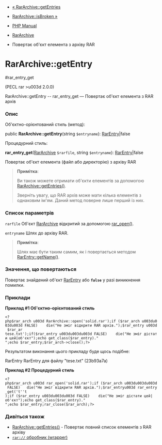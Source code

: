 - [« RarArchive::getEntries](rararchive.getentries.md)
- [RarArchive::isBroken »](rararchive.isbroken.md)

- [PHP Manual](index.md)
- [RarArchive](class.rararchive.md)
- Повертає об'єкт елемента з архіву RAR

# RarArchive::getEntry

#rar_entry_get

(PECL rar \>u003d 2.0.0)

RarArchive::getEntry -- rar_entry_get — Повертає об'єкт елемента з
RAR архів

### Опис

Об'єктно-орієнтований стиль (метод):

public **RarArchive::getEntry**(string `$entryname`):
[RarEntry](class.rarentry.md)\|false

Процедурний стиль:

**rar_entry_get**([RarArchive](class.rararchive.md) `$rarfile`, string
`$entryname`): [RarEntry](class.rarentry.md)\|false

Повертає об'єкт елемента (файл або директорію) з архіву RAR

> **Примітка**:
>
> Ви також можете отримати об'єкти елементів за допомогою
> [RarArchive::getEntries()](rararchive.getentries.md).
>
> Зверніть увагу, що RAR архів може мати кілька елементів з однаковим
> ім'ям. Даний метод поверне лише перший із них.

### Список параметрів

`rarfile`
Об'єкт [RarArchive](class.rararchive.md) відкритий за допомогою
[rar_open()](rararchive.open.md).

`entryname`
Шлях до архіву RAR.

> **Примітка**:
>
> Шлях має бути таким самим, як і повертається методом
> [RarEntry::getName()](rarentry.getname.md).

### Значення, що повертаються

Повертає знайдений об'єкт [RarEntry](class.rarentry.md) або
**`false`** у разі виникнення помилки.

### Приклади

**Приклад #1 Об'єктно-орієнтований стиль**

` <?php$rar_arch u003d RarArchive::open('solid.rar');if ($rar_arch u003du003du003d FALSE)    die("Не зміг відкрити RAR архів.");$rar_entry u003d $rar_ar tese.txt');if($rar_entry u003du003du003d FALSE)    die("Не зміг дістати цей|об'єкт");echo get_class($rar_entry)."
";echo $rar_entry;$rar_arch->close();?> `

Результатом виконання цього прикладу буде щось подібне:

RarEntry
RarEntry для файлу "tese.txt" (23b93a7a)

**Приклад #2 Процедурний стиль**

` <?php$rar_arch u003d rar_open('solid.rar');if ($rar_arch u003du003du003d FALSE)   die("Не зміг відкрити RAR архів.");$rar_entryu003d rar_entry_get('t''t );if ($rar_entry u003du003du003d FALSE)    die("Не зміг дістати цей|об'єкт");echo get_class($rar_entry)."
";echo $rar_entry;rar_close($rar_arch);?> `

### Дивіться також

- [RarArchive::getEntries()](rararchive.getentries.md) - Повертає
повний список елементів з RAR архіву
- [`rar://` обробник (wrapper)](wrappers.rar.md)
